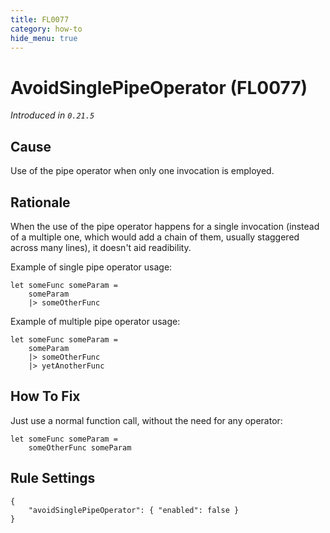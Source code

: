 ```yaml
---
title: FL0077
category: how-to
hide_menu: true
---
```


# AvoidSinglePipeOperator (FL0077)

*Introduced in `0.21.5`*

## Cause

Use of the pipe operator when only one invocation is employed.

## Rationale

When the use of the pipe operator happens for a single invocation (instead of a multiple one, which would add a chain of them, usually staggered across 
many lines), it doesn't aid readibility.

Example of single pipe operator usage:

```angular2html
let someFunc someParam =
    someParam
    |> someOtherFunc
```

Example of multiple pipe operator usage:

```angular2html
let someFunc someParam =
    someParam
    |> someOtherFunc
    |> yetAnotherFunc
```

## How To Fix

Just use a normal function call, without the need for any operator:

```angular2html
let someFunc someParam =
    someOtherFunc someParam
```

## Rule Settings

    {
        "avoidSinglePipeOperator": { "enabled": false }
    }
